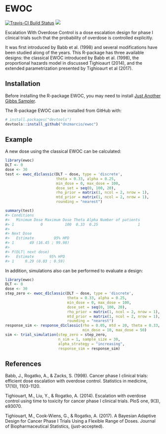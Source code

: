 
<!-- README.md is generated from README.Rmd. Please edit that file -->
EWOC
====

[![Travis-CI Build Status](https://travis-ci.org/dnzmarcio/ewoc.svg?branch=master)](https://travis-ci.org/dnzmarcio/ewoc) [![](http://cranlogs.r-pkg.org/badges/grand-total/ewoc)](https://cran.rstudio.com/web/packages/ewoc/index.html)

Escalation With Overdose Control is a dose escalation design for phase I clinical trials such that the probability of overdose is controlled explicitly.

It was first introduced by Babb et al. (1998) and several modifications have been studied along of the years. This R-package has three available designs: the classical EWOC introduced by Babb et al. (1998), the proportional hazards model in discussed Tighioaurt (2014), and the extended parametrization presented by Tighioaurt et al (2017).

Installation
------------

Before installing the R-package EWOC, you may need to install [Just Another Gibbs Sampler](http://mcmc-jags.sourceforge.net/).

The R-package EWOC can be installed from GitHub with:

``` r
# install.packages("devtools")
devtools::install_github("dnzmarcio/ewoc")
```

Example
-------

A new dose using the classical EWOC can be calculated:

``` r
library(ewoc)
DLT <- 0
dose <- 30
test <- ewoc_d1classic(DLT ~ dose, type = 'discrete',
                       theta = 0.33, alpha = 0.25,
                       min_dose = 0, max_dose = 100,
                       dose_set = seq(0, 100, 20),
                       rho_prior = matrix(1, ncol = 2, nrow = 1),
                       mtd_prior = matrix(1, ncol = 2, nrow = 1),
                       rounding = "nearest")
```

``` r
summary(test)
#> Conditions
#>   Minimum Dose Maximum Dose Theta Alpha Number of patients
#> 1            0          100  0.33  0.25                  1
#> 
#> Next Dose
#>   Estimate         95% HPD
#> 1       40 (16.45 ; 99.98)
#> 
#> P(DLT| next dose)
#>   Estimate       95% HPD
#> 1     0.29 (0.03 ; 0.59)
```

In addition, simulations also can be performed to evaluate a design:

``` r
library(ewoc)
DLT <- 0
dose <- 30
step_zero <- ewoc_d1classic(DLT ~ dose, type = 'discrete',
                            theta = 0.33, alpha = 0.25,
                            min_dose = 0, max_dose = 100,
                            dose_set = seq(0, 100, 20),
                            rho_prior = matrix(1, ncol = 2, nrow = 1),
                            mtd_prior = matrix(1, ncol = 2, nrow = 1),
                            rounding = "nearest")
response_sim <- response_d1classic(rho = 0.05, mtd = 20, theta = 0.33,
                                   min_dose = 10, max_dose = 50)
sim <- trial_simulation(step_zero = step_zero,
                        n_sim = 1, sample_size = 30,
                        alpha_strategy = "increasing",
                        response_sim = response_sim)
```

References
----------

Babb, J., Rogatko, A., & Zacks, S. (1998). Cancer phase I clinical trials: efficient dose escalation with overdose control. Statistics in medicine, 17(10), 1103-1120.

Tighiouart, M., Liu, Y., & Rogatko, A. (2014). Escalation with overdose control using time to toxicity for cancer phase I clinical trials. PloS one, 9(3), e93070.

Tighiouart, M., Cook-Wiens, G., & Rogatko, A. (2017). A Bayesian Adaptive Design for Cancer Phase I Trials Using a Flexible Range of Doses. Journal of Biopharmaceutical Statistics, (just-accepted).
